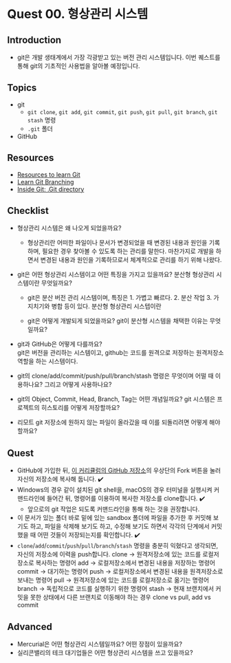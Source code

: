 # Quest 00. 형상관리 시스템

## Introduction

* git은 개발 생태계에서 가장 각광받고 있는 버전 관리 시스템입니다. 이번 퀘스트를 통해 git의 기초적인 사용법을 알아볼 예정입니다.

## Topics

* git
  * `git clone`, `git add`, `git commit`, `git push`, `git pull`, `git branch`, `git stash` 명령
  * `.git` 폴더
* GitHub

## Resources

* [Resources to learn Git](https://try.github.io)
* [Learn Git Branching](https://learngitbranching.js.org/?locale=ko)
* [Inside Git: .Git directory](https://githowto.com/git_internals_git_directory)

## Checklist

* 형상관리 시스템은 왜 나오게 되었을까요?  
  * 형상관리란 어떠한 파일이나 문서가 변경되었을 때 변경된 내용과 원인을 기록하며, 필요한 경우 찾아볼 수 있도록 하는 관리를 말한다.  마찬가지로 개발을 하면서 변경된 내용과 원인을 기록하므로서 체계적으로 관리를 하기 위해 나왔다.

* git은 어떤 형상관리 시스템이고 어떤 특징을 가지고 있을까요? 분산형 형상관리 시스템이란 무엇일까요?
  * git은 분산 버전 관리 시스템이며, 특징은 1. 가볍고 빠르다. 2. 분산 작업 3. 가지치기와 병합 등이 있다.   분산형 형상관리 시스텝이란 

  * git은 어떻게 개발되게 되었을까요? git이 분산형 시스템을 채택한 이유는 무엇일까요?

* git과 GitHub은 어떻게 다를까요?  
git은 버전을 관리하는 시스템이고, github는 코드를 원격으로 저장하는 원격저장소 역할을 하는 시스템이다.

* git의 clone/add/commit/push/pull/branch/stash 명령은 무엇이며 어떨 때 이용하나요? 그리고 어떻게 사용하나요?
* git의 Object, Commit, Head, Branch, Tag는 어떤 개념일까요? git 시스템은 프로젝트의 히스토리를 어떻게 저장할까요?
* 리모트 git 저장소에 원하지 않는 파일이 올라갔을 때 이를 되돌리려면 어떻게 해야 할까요?

## Quest

* GitHub에 가입한 뒤, [이 커리큘럼의 GitHub 저장소](https://github.com/BD-AP2/BDJuniorCurriculum)의 우상단의 Fork 버튼을 눌러 자신의 저장소에 복사해 둡니다. ✔️
* Windows의 경우 같이 설치된 git shell을, macOS의 경우 터미널을 실행시켜 커맨드라인에 들어간 뒤, 명령어를 이용하여 복사한 저장소를 clone합니다.  ✔️
  * 앞으로의 git 작업은 되도록 커맨드라인을 통해 하는 것을 권장합니다.
* 이 문서가 있는 폴더 바로 밑에 있는 sandbox 폴더에 파일을 추가한 후 커밋해 보기도 하고, 파일을 삭제해 보기도 하고, 수정해 보기도 하면서 각각의 단계에서 커밋했을 때 어떤 것들이 저장되는지를 확인합니다. ✔️
* `clone`/`add`/`commit`/`push`/`pull`/`branch`/`stash` 명령을 충분히 익혔다고 생각되면, 자신의 저장소에 이력을 push합니다. 
clone -> 원격저장소에 있는 코드를 로컬저장소로 복사하는 명령어
add -> 로컬저장소에서 변경된 내용을 저장하는 명령어
commit -> 대기하는 명령어
push -> 로컬저장소에서 변경된 내용을 원격저장소로 보내는 명령어
pull -> 원격저장소에 있는 코드를 로컬저장소로 옮기는 명령어
branch -> 독립적으로 코드를 실행하기 위한 명령어
stash -> 현재 브랜치에서 커밋을 못한 상태에서 다른 브랜치로 이동해야 하는 경우
 clone vs pull, add vs commit 

## Advanced

* Mercurial은 어떤 형상관리 시스템일까요? 어떤 장점이 있을까요?
* 실리콘밸리의 테크 대기업들은 어떤 형상관리 시스템을 쓰고 있을까요?

